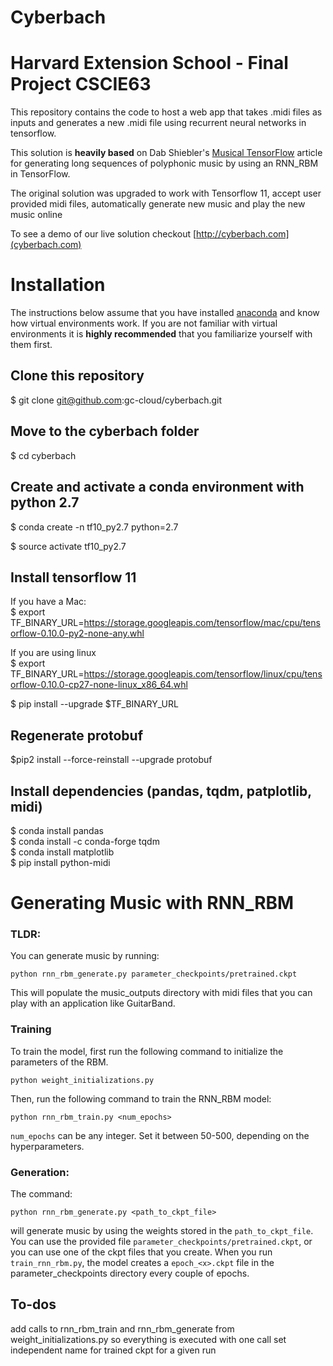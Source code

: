 # Cyberbach
# Harvard Extension School - Final Project CSCIE63

This repository contains the code to host a web app that takes .midi files
as inputs and generates a new .midi file using recurrent neural networks in tensorflow.  


This solution is **heavily based** on Dab Shiebler's [Musical TensorFlow](http://danshiebler.com/2016-08-17-musical-tensorflow-part-two-the-rnn-rbm/) 
article for generating long sequences of polyphonic music by using an RNN_RBM in TensorFlow. 

The original solution was upgraded to work with Tensorflow 11, accept user provided  midi files, automatically generate
new music and play the new music online

To see a demo of our live solution checkout [http://cyberbach.com](cyberbach.com)



# Installation
The instructions below assume that you have installed [anaconda](https://www.continuum.io/downloads) and know how 
virtual environments work.  If you are not familiar with virtual environments it is **highly recommended** that 
you familiarize yourself with them first.    

## Clone this repository
$ git clone git@github.com:gc-cloud/cyberbach.git

## Move to the cyberbach folder

$ cd cyberbach

## Create and activate a conda environment with python 2.7

$ conda create -n tf10_py2.7 python=2.7

$ source activate tf10_py2.7

## Install tensorflow 11

If you have a Mac:   
$ export TF_BINARY_URL=https://storage.googleapis.com/tensorflow/mac/cpu/tensorflow-0.10.0-py2-none-any.whl

If you are using linux   
$ export TF_BINARY_URL=https://storage.googleapis.com/tensorflow/linux/cpu/tensorflow-0.10.0-cp27-none-linux_x86_64.whl

$ pip install --upgrade $TF_BINARY_URL

## Regenerate protobuf
$pip2 install --force-reinstall --upgrade protobuf


## Install dependencies (pandas, tqdm, patplotlib, midi)
$ conda install pandas   
$ conda install -c conda-forge tqdm   
$ conda install matplotlib   
$ pip install python-midi   

# Generating Music with RNN_RBM
### TLDR:
You can generate music by running:
```
python rnn_rbm_generate.py parameter_checkpoints/pretrained.ckpt
```
This will populate the music_outputs directory with midi files that you can play with an application like GuitarBand.

### Training
To train the model, first run the following command to initialize the parameters of the RBM.
```
python weight_initializations.py
```
Then, run the following command to train the RNN_RBM model:
```
python rnn_rbm_train.py <num_epochs>
```
`num_epochs` can be any integer. Set it between 50-500, depending on the hyperparameters.

### Generation:
The command:
```
python rnn_rbm_generate.py <path_to_ckpt_file>
```
will generate music by using the weights stored in the `path_to_ckpt_file`. You can use the provided file `parameter_checkpoints/pretrained.ckpt`, or you can use one of the ckpt files that you create. When you run `train_rnn_rbm.py`, the model creates a `epoch_<x>.ckpt` file in the parameter_checkpoints directory every couple of epochs. 


## To-dos
add calls to rnn_rbm_train and rnn_rbm_generate from weight_initializations.py so everything 
is executed with one call
set independent name for trained ckpt for a given run